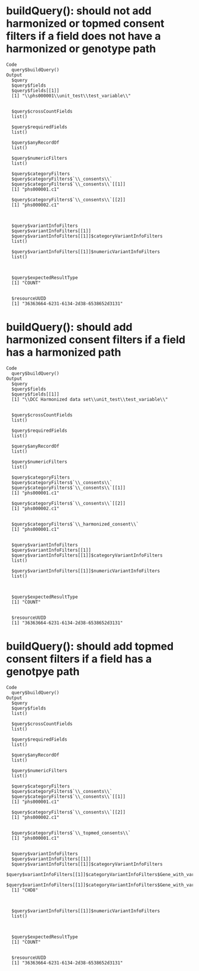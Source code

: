 # buildQuery(): should not add harmonized or topmed consent filters if a field does not have a harmonized or genotype path

    Code
      query$buildQuery()
    Output
      $query
      $query$fields
      $query$fields[[1]]
      [1] "\\phs000001\\unit_test\\test_variable\\"
      
      
      $query$crossCountFields
      list()
      
      $query$requiredFields
      list()
      
      $query$anyRecordOf
      list()
      
      $query$numericFilters
      list()
      
      $query$categoryFilters
      $query$categoryFilters$`\\_consents\\`
      $query$categoryFilters$`\\_consents\\`[[1]]
      [1] "phs000001.c1"
      
      $query$categoryFilters$`\\_consents\\`[[2]]
      [1] "phs000002.c1"
      
      
      
      $query$variantInfoFilters
      $query$variantInfoFilters[[1]]
      $query$variantInfoFilters[[1]]$categoryVariantInfoFilters
      list()
      
      $query$variantInfoFilters[[1]]$numericVariantInfoFilters
      list()
      
      
      
      $query$expectedResultType
      [1] "COUNT"
      
      
      $resourceUUID
      [1] "36363664-6231-6134-2d38-6538652d3131"
      

# buildQuery(): should add harmonized consent filters if a field has a harmonized path

    Code
      query$buildQuery()
    Output
      $query
      $query$fields
      $query$fields[[1]]
      [1] "\\DCC Harmonized data set\\unit_test\\test_variable\\"
      
      
      $query$crossCountFields
      list()
      
      $query$requiredFields
      list()
      
      $query$anyRecordOf
      list()
      
      $query$numericFilters
      list()
      
      $query$categoryFilters
      $query$categoryFilters$`\\_consents\\`
      $query$categoryFilters$`\\_consents\\`[[1]]
      [1] "phs000001.c1"
      
      $query$categoryFilters$`\\_consents\\`[[2]]
      [1] "phs000002.c1"
      
      
      $query$categoryFilters$`\\_harmonized_consent\\`
      [1] "phs000001.c1"
      
      
      $query$variantInfoFilters
      $query$variantInfoFilters[[1]]
      $query$variantInfoFilters[[1]]$categoryVariantInfoFilters
      list()
      
      $query$variantInfoFilters[[1]]$numericVariantInfoFilters
      list()
      
      
      
      $query$expectedResultType
      [1] "COUNT"
      
      
      $resourceUUID
      [1] "36363664-6231-6134-2d38-6538652d3131"
      

# buildQuery(): should add topmed consent filters if a field has a genotpye path

    Code
      query$buildQuery()
    Output
      $query
      $query$fields
      list()
      
      $query$crossCountFields
      list()
      
      $query$requiredFields
      list()
      
      $query$anyRecordOf
      list()
      
      $query$numericFilters
      list()
      
      $query$categoryFilters
      $query$categoryFilters$`\\_consents\\`
      $query$categoryFilters$`\\_consents\\`[[1]]
      [1] "phs000001.c1"
      
      $query$categoryFilters$`\\_consents\\`[[2]]
      [1] "phs000002.c1"
      
      
      $query$categoryFilters$`\\_topmed_consents\\`
      [1] "phs000001.c1"
      
      
      $query$variantInfoFilters
      $query$variantInfoFilters[[1]]
      $query$variantInfoFilters[[1]]$categoryVariantInfoFilters
      $query$variantInfoFilters[[1]]$categoryVariantInfoFilters$Gene_with_variant
      $query$variantInfoFilters[[1]]$categoryVariantInfoFilters$Gene_with_variant[[1]]
      [1] "CHD8"
      
      
      
      $query$variantInfoFilters[[1]]$numericVariantInfoFilters
      list()
      
      
      
      $query$expectedResultType
      [1] "COUNT"
      
      
      $resourceUUID
      [1] "36363664-6231-6134-2d38-6538652d3131"
      

